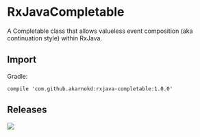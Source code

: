 RxJavaCompletable
==============

A Completable class that allows valueless event composition (aka continuation style) within RxJava.

Import
------

Gradle:

```
compile 'com.github.akarnokd:rxjava-completable:1.0.0'
```

Releases
--------

<a href='https://travis-ci.org/akarnokd/RxJavaCompletable/builds'><img src='https://travis-ci.org/akarnokd/RxJavaCompletable.svg?branch=master'></a>